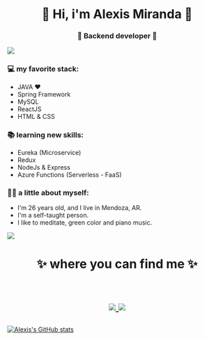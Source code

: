 <h1 align="center"> 🤩 Hi, i'm Alexis Miranda 🤩 </h1>
<h3 align="center">🚀 Backend developer 🚀</h3>

<a href="">
  <img src="https://yata-apix-a9caea66-ad78-425f-aa08-e292558ebb65.lss.locawebcorp.com.br/b7c7dbff38ae4f419c94ce8d2254b9d9.png">
</a>

### 💻 my favorite stack:
- JAVA ❤
- Spring Framework
- MySQL
- ReactJS
- HTML & CSS

### 📚 learning new skills:
- Eureka (Microservice)
- Redux
- NodeJs & Express
- Azure Functions (Serverless - FaaS)

### 👨‍💻 a little about myself:
- I'm 26 years old, and I live in Mendoza, AR.
- I'm a self-taught person.
- I like to meditate, green color and piano music.

<a href="">
  <img src="https://yata-apix-a9caea66-ad78-425f-aa08-e292558ebb65.lss.locawebcorp.com.br/b7c7dbff38ae4f419c94ce8d2254b9d9.png"> 
</a>

<h1 align="center">
✨ where you can find me ✨
  
  <p align="center"><br/>
   <a href="https://www.linkedin.com/in/alexis-exequiel-miranda/">
    <img src="https://img.shields.io/badge/linkedin-Alexis_Miranda-blue">
  </a>
  
  <a href="mailto:alexis_mir@hotmail.com">
    <img src="https://img.shields.io/badge/e--mail-Alexis_Miranda-green">
  </a>
</p>
</h1>




[![Alexis's GitHub stats](https://github-readme-stats.vercel.app/api?username=alexis-mir)](https://github.com/alexis-mir)

<!--
**alexis-mir/alexis-mir** is a ✨ _special_ ✨ repository because its `README.md` (this file) appears on your GitHub profile.

Here are some ideas to get you started:

- 🔭 I’m currently working on ...
- 🌱 I’m currently learning ...
- 👯 I’m looking to collaborate on ...
- 🤔 I’m looking for help with ...
- 💬 Ask me about ...
- 📫 How to reach me: ...
- 😄 Pronouns: ...
- ⚡ Fun fact: ...
-->
